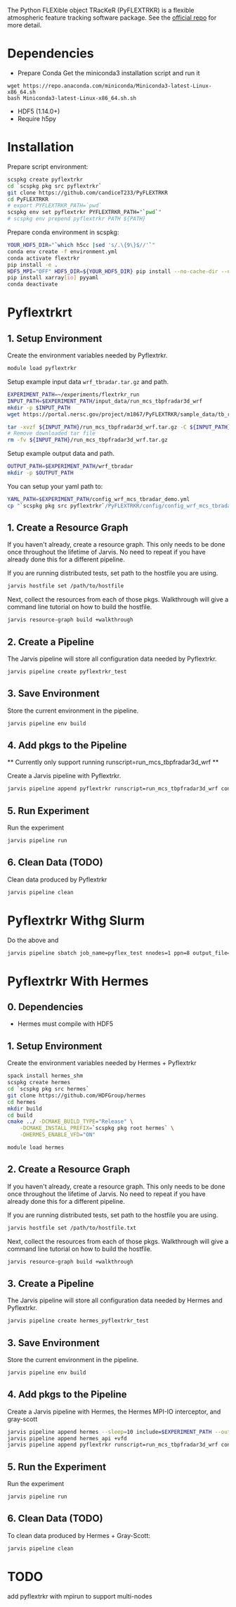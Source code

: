The Python FLEXible object TRacKeR (PyFLEXTRKR) is a flexible atmospheric feature tracking software package.
See the [official repo](https://github.com/FlexTRKR/PyFLEXTRKR) for more detail.

# Dependencies
- Prepare Conda
Get the miniconda3 installation script and run it
```
wget https://repo.anaconda.com/miniconda/Miniconda3-latest-Linux-x86_64.sh
bash Miniconda3-latest-Linux-x86_64.sh.sh
```
- HDF5 (1.14.0+)
- Require h5py



# Installation

Prepare script environment:
```bash
scspkg create pyflextrkr
cd `scspkg pkg src pyflextrkr`
git clone https://github.com/candiceT233/PyFLEXTRKR
cd PyFLEXTRKR
# export PYFLEXTRKR_PATH=`pwd`
scspkg env set pyflextrkr PYFLEXTRKR_PATH="`pwd`"
# scspkg env prepend pyflextrkr PATH ${PATH}
```




Prepare conda environment in scspkg:
```bash
YOUR_HDF5_DIR="`which h5cc |sed 's/.\{9\}$//'`"
conda env create -f environment.yml
conda activate flextrkr
pip install -e .
HDF5_MPI="OFF" HDF5_DIR=${YOUR_HDF5_DIR} pip install --no-cache-dir --no-binary=h5py h5py
pip install xarray[io] pyyaml
conda deactivate
```


# Pyflextrkrt

## 1. Setup Environment

Create the environment variables needed by Pyflextrkr.
```bash
module load pyflextrkr
```
<!-- conda activate flextrkr -->



Setup example input data `wrf_tbradar.tar.gz` and path.
```bash
EXPERIMENT_PATH=~/experiments/flextrkr_run
INPUT_PATH=$EXPERIMENT_PATH/input_data/run_mcs_tbpfradar3d_wrf
mkdir -p $INPUT_PATH
wget https://portal.nersc.gov/project/m1867/PyFLEXTRKR/sample_data/tb_radar/wrf_tbradar.tar.gz -O ${INPUT_PATH}/run_mcs_tbpfradar3d_wrf.tar.gz

tar -xvzf ${INPUT_PATH}/run_mcs_tbpfradar3d_wrf.tar.gz -C ${INPUT_PATH}
# Remove downloaded tar file
rm -fv ${INPUT_PATH}/run_mcs_tbpfradar3d_wrf.tar.gz
```


Setup example output data and path.
```bash
OUTPUT_PATH=$EXPERIMENT_PATH/wrf_tbradar
mkdir -p $OUTPUT_PATH
```
You can setup your yaml path to:
```bash
YAML_PATH=$EXPERIMENT_PATH/config_wrf_mcs_tbradar_demo.yml
cp "`scspkg pkg src pyflextrkr`/PyFLEXTRKR/config/config_wrf_mcs_tbradar_example.yml" $YAML_PATH
```


## 1. Create a Resource Graph

If you haven't already, create a resource graph. This only needs to be done
once throughout the lifetime of Jarvis. No need to repeat if you have already
done this for a different pipeline.

If you are running distributed tests, set path to the hostfile you are  using.
```bash
jarvis hostfile set /path/to/hostfile
```

Next, collect the resources from each of those pkgs. Walkthrough will give
a command line tutorial on how to build the hostfile.
```bash
jarvis resource-graph build +walkthrough
```

## 2. Create a Pipeline

The Jarvis pipeline will store all configuration data needed by Pyflextrkr.

```bash
jarvis pipeline create pyflextrkr_test
```

## 3. Save Environment

Store the current environment in the pipeline.
```bash
jarvis pipeline env build
```

## 4. Add pkgs to the Pipeline
** Currently only support running runscript=run_mcs_tbpfradar3d_wrf **



Create a Jarvis pipeline with Pyflextrkr.
```bash
jarvis pipeline append pyflextrkr runscript=run_mcs_tbpfradar3d_wrf config=$YAML_PATH pyflextrkr_path="`scspkg pkg src pyflextrkr`/PyFLEXTRKR"
```

<!-- ```bash
jarvis pipeline append pyflextrkr conda_env=flextrkr runscript=run_mcs_tbpfradar3d_wrf config=${HOME}/experiments/flextrkr_runs/config_wrf_mcs_tbradar_demo.yml pyflextrkr_path="`scspkg pkg src pyflextrkr`/PyFLEXTRKR"

jarvis pkg configure pyflextrkr conda_env=flextrkr runscript=run_mcs_tbpfradar3d_wrf config=${HOME}/experiments/flextrkr_runs/config_wrf_mcs_tbradar_demo.yml

``` -->

## 5. Run Experiment

Run the experiment
```bash
jarvis pipeline run
```

## 6. Clean Data (TODO)

Clean data produced by Pyflextrkr
```bash
jarvis pipeline clean
```

# Pyflextrkr Withg Slurm

Do the above and
```bash
jarvis pipeline sbatch job_name=pyflex_test nnodes=1 ppn=8 output_file=./pyflex_test.out error_file=./pyflex_test.err
```

# Pyflextrkr With Hermes

## 0. Dependencies
- Hermes must compile with HDF5


## 1. Setup Environment

Create the environment variables needed by Hermes + Pyflextrkr
```bash
spack install hermes_shm
scspkg create hermes
cd `scspkg pkg src hermes`
git clone https://github.com/HDFGroup/hermes
cd hermes
mkdir build
cd build
cmake ../ -DCMAKE_BUILD_TYPE="Release" \
    -DCMAKE_INSTALL_PREFIX=`scspkg pkg root hermes` \
    -DHERMES_ENABLE_VFD="ON"

module load hermes
```

## 2. Create a Resource Graph

If you haven't already, create a resource graph. This only needs to be done
once throughout the lifetime of Jarvis. No need to repeat if you have already
done this for a different pipeline.

If you are running distributed tests, set path to the hostfile you are  using.
```bash
jarvis hostfile set /path/to/hostfile.txt
```

Next, collect the resources from each of those pkgs. Walkthrough will give
a command line tutorial on how to build the hostfile.
```bash
jarvis resource-graph build +walkthrough
```

## 3. Create a Pipeline

The Jarvis pipeline will store all configuration data needed by Hermes
and Pyflextrkr.

```bash
jarvis pipeline create hermes_pyflextrkr_test
```

## 3. Save Environment

Store the current environment in the pipeline.
```bash
jarvis pipeline env build
```

## 4. Add pkgs to the Pipeline

Create a Jarvis pipeline with Hermes, the Hermes MPI-IO interceptor,
and gray-scott
```bash
jarvis pipeline append hermes --sleep=10 include=$EXPERIMENT_PATH --output_dir=$EXPERIMENT_PATH
jarvis pipeline append hermes_api +vfd
jarvis pipeline append pyflextrkr runscript=run_mcs_tbpfradar3d_wrf config=$YAML_PATH pyflextrkr_path="`scspkg pkg src pyflextrkr`/PyFLEXTRKR"
```

## 5. Run the Experiment

Run the experiment
```bash
jarvis pipeline run
```

## 6. Clean Data (TODO)

To clean data produced by Hermes + Gray-Scott:
```bash
jarvis pipeline clean
```

# TODO
add pyflextrkr with mpirun to support multi-nodes